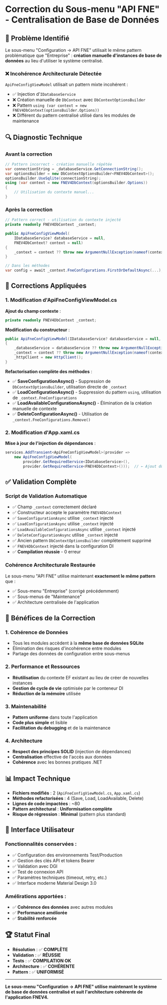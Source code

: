 # Correction du Sous-menu "API FNE" - Centralisation de Base de Données

## 🎯 Problème Identifié

Le sous-menu "Configuration → API FNE" utilisait le même pattern problématique que "Entreprise" : **création manuelle d'instances de base de données** au lieu d'utiliser le système centralisé.

### ❌ **Incohérence Architecturale Détectée**

`ApiFneConfigViewModel` utilisait un pattern mixte incohérent :
- ✅ Injection d'`IDatabaseService` 
- ❌ Création manuelle de `DbContext` avec `DbContextOptionsBuilder`
- ❌ Pattern `using (var context = new FNEV4DbContext(optionsBuilder.Options))`
- ❌ Différent du pattern centralisé utilisé dans les modules de maintenance

## 🔍 Diagnostic Technique

### **Avant la correction**
```csharp
// Pattern incorrect - création manuelle répétée
var connectionString = _databaseService.GetConnectionString();
var optionsBuilder = new DbContextOptionsBuilder<FNEV4DbContext>();
optionsBuilder.UseSqlite(connectionString);
using (var context = new FNEV4DbContext(optionsBuilder.Options))
{
    // Utilisation du contexte manuel...
}
```

### **Après la correction**
```csharp
// Pattern correct - utilisation du contexte injecté
private readonly FNEV4DbContext _context;

public ApiFneConfigViewModel(
    IDatabaseService? databaseService = null, 
    FNEV4DbContext? context = null)
{
    _context = context ?? throw new ArgumentNullException(nameof(context));
}

// Dans les méthodes
var config = await _context.FneConfigurations.FirstOrDefaultAsync(...);
```

## 🔧 Corrections Appliquées

### **1. Modification d'ApiFneConfigViewModel.cs**

**Ajout du champ contexte** :
```csharp
private readonly FNEV4DbContext _context;
```

**Modification du constructeur** :
```csharp
public ApiFneConfigViewModel(IDatabaseService? databaseService = null, FNEV4DbContext? context = null)
{
    _databaseService = databaseService ?? throw new ArgumentNullException(nameof(databaseService));
    _context = context ?? throw new ArgumentNullException(nameof(context));
    _httpClient = new HttpClient();
}
```

**Refactorisation complète des méthodes** :

- ✅ **SaveConfigurationAsync()** - Suppression de `DbContextOptionsBuilder`, utilisation directe de `_context`
- ✅ **LoadConfigurationAsync()** - Suppression du pattern `using`, utilisation de `_context.FneConfigurations`
- ✅ **LoadAvailableConfigurationsAsync()** - Élimination de la création manuelle de contexte
- ✅ **DeleteConfigurationAsync()** - Utilisation de `_context.FneConfigurations.Remove()`

### **2. Modification d'App.xaml.cs**

**Mise à jour de l'injection de dépendances** :
```csharp
services.AddTransient<ApiFneConfigViewModel>(provider =>
    new ApiFneConfigViewModel(
        provider.GetRequiredService<IDatabaseService>(),
        provider.GetRequiredService<FNEV4DbContext>()));  // ← Ajout du contexte
```

## ✅ Validation Complète

### **Script de Validation Automatique**
- ✅ Champ `_context` correctement déclaré
- ✅ Constructeur accepte le paramètre `FNEV4DbContext`
- ✅ `SaveConfigurationAsync` utilise `_context` injecté
- ✅ `LoadConfigurationAsync` utilise `_context` injecté
- ✅ `LoadAvailableConfigurationsAsync` utilise `_context` injecté
- ✅ `DeleteConfigurationAsync` utilise `_context` injecté
- ✅ Ancien pattern `DbContextOptionsBuilder` complètement supprimé
- ✅ `FNEV4DbContext` injecté dans la configuration DI
- ✅ **Compilation réussie** - 0 erreur

### **Cohérence Architecturale Restaurée**
Le sous-menu "API FNE" utilise maintenant **exactement le même pattern** que :
- ✅ Sous-menu "Entreprise" (corrigé précédemment)
- ✅ Sous-menus de "Maintenance"
- ✅ Architecture centralisée de l'application

## 🎯 Bénéfices de la Correction

### **1. Cohérence de Données**
- Tous les modules accèdent à la **même base de données SQLite**
- Élimination des risques d'incohérence entre modules
- Partage des données de configuration entre sous-menus

### **2. Performance et Ressources**
- **Réutilisation** du contexte EF existant au lieu de créer de nouvelles instances
- **Gestion de cycle de vie** optimisée par le conteneur DI
- **Réduction de la mémoire** utilisée

### **3. Maintenabilité**
- **Pattern uniforme** dans toute l'application
- **Code plus simple** et lisible
- **Facilitation du debugging** et de la maintenance

### **4. Architecture**
- **Respect des principes SOLID** (injection de dépendances)
- **Centralisation** effective de l'accès aux données
- **Cohérence** avec les bonnes pratiques .NET

## 📊 Impact Technique

- **Fichiers modifiés** : 2 (`ApiFneConfigViewModel.cs`, `App.xaml.cs`)
- **Méthodes refactorisées** : 4 (Save, Load, LoadAvailable, Delete)
- **Lignes de code impactées** : ~80
- **Pattern architectural** : **Uniformisation complète**
- **Risque de régression** : **Minimal** (pattern plus standard)

## 🔮 Interface Utilisateur

### **Fonctionnalités conservées** :
- ✅ Configuration des environnements Test/Production
- ✅ Gestion des clés API et tokens Bearer
- ✅ Validation avec DGI
- ✅ Test de connexion API
- ✅ Paramètres techniques (timeout, retry, etc.)
- ✅ Interface moderne Material Design 3.0

### **Amélirations apportées** :
- ✅ **Cohérence des données** avec autres modules
- ✅ **Performance améliorée** 
- ✅ **Stabilité renforcée**

## 🏆 Statut Final

- **Résolution** : ✅ **COMPLÈTE**
- **Validation** : ✅ **RÉUSSIE** 
- **Tests** : ✅ **COMPILATION OK**
- **Architecture** : ✅ **COHÉRENTE**
- **Pattern** : ✅ **UNIFORMISÉ**

---

**Le sous-menu "Configuration → API FNE" utilise maintenant le système de base de données centralisé et suit l'architecture cohérente de l'application FNEV4.**

